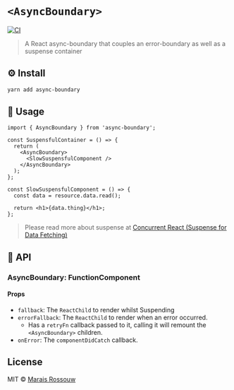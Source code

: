 # `<AsyncBoundary>`

[![CI](https://github.com/maraisr/async-boundary/actions/workflows/ci.yml/badge.svg)](https://github.com/maraisr/async-boundary/actions/workflows/ci.yml)

> A React async-boundary that couples an error-boundary as well as a suspense container

## ⚙️ Install

```sh
yarn add async-boundary
```

## 🚀 Usage

```tsx
import { AsyncBoundary } from 'async-boundary';

const SuspensfulContainer = () => {
  return (
    <AsyncBoundary>
      <SlowSuspensfulComponent />
    </AsyncBoundary>
  );
};

const SlowSuspensfulComponent = () => {
  const data = resource.data.read();

  return <h1>{data.thing}</h1>;
};
```

> Please read more about suspense at
> [Concurrent React (Suspense for Data Fetching)](https://reactjs.org/docs/concurrent-mode-suspense.html)

## 🔎 API

### AsyncBoundary: FunctionComponent<Props>

#### Props

- `fallback`: The `ReactChild` to render whilst Suspending
- `errorFallback`: The `ReactChild` to render when an error occurred.
  - Has a `retryFn` callback passed to it, calling it will remount the `<AsyncBoundary>` children.
- `onError`: The `componentDidCatch` callback.

## License

MIT © [Marais Rossouw](https://marais.io)
